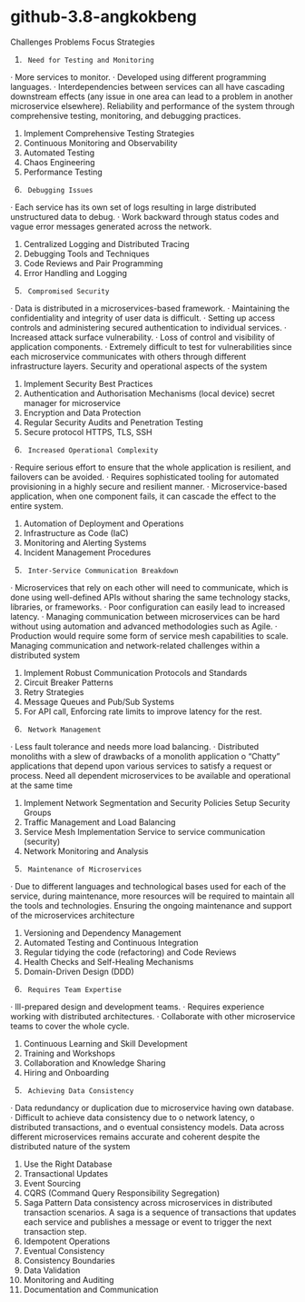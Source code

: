 # github-3.8-angkokbeng
Challenges
Problems
Focus
Strategies
1.   	Need for Testing and Monitoring
·         More services to monitor.
·         Developed using different programming languages.
·         Interdependencies between services can all have cascading downstream effects (any issue in one area can lead to a problem in another microservice elsewhere).
Reliability and performance of the system through
comprehensive testing,
monitoring, and
debugging practices.
1. Implement Comprehensive Testing Strategies
2. Continuous Monitoring and Observability
3. Automated Testing
4. Chaos Engineering
5. Performance Testing
2.   	Debugging Issues
·         Each service has its own set of logs resulting in large distributed unstructured data to debug.
·         Work backward through status codes and vague error messages generated across the network.
1. Centralized Logging and Distributed Tracing
2. Debugging Tools and Techniques
3. Code Reviews and Pair Programming
4. Error Handling and Logging
3.   	Compromised Security
·         Data is distributed in a microservices-based framework.
·         Maintaining the confidentiality and integrity of user data is difficult.
·         Setting up access controls and administering secured authentication to individual services.
·         Increased attack surface vulnerability.
·         Loss of control and visibility of application components.
·         Extremely difficult to test for vulnerabilities since each microservice communicates with others through different infrastructure layers.
Security and operational aspects of the system
1. Implement Security Best Practices
2. Authentication and Authorisation Mechanisms
(local device) secret manager for microservice
3. Encryption and Data Protection
4. Regular Security Audits and Penetration Testing
5. Secure protocol 
HTTPS, TLS, SSH
4.   	Increased Operational Complexity
·         Require serious effort to ensure that the whole application is resilient, and failovers can be avoided.
·         Requires sophisticated tooling for automated provisioning in a highly secure and resilient manner.
·         Microservice-based application, when one component fails, it can cascade the effect to the entire system.
1. Automation of Deployment and Operations
2. Infrastructure as Code (IaC)
3. Monitoring and Alerting Systems
4. Incident Management Procedures
5.   	Inter-Service Communication Breakdown
·         Microservices that rely on each other will need to communicate, which is done using well-defined APIs without sharing the same technology stacks, libraries, or frameworks.
·         Poor configuration can easily lead to increased latency.
·         Managing communication between microservices can be hard without using automation and advanced methodologies such as Agile.
·         Production would require some form of service mesh capabilities to scale.
Managing communication and network-related challenges within a distributed system
1. Implement Robust Communication Protocols and Standards
2. Circuit Breaker Patterns
3. Retry Strategies
4. Message Queues and Pub/Sub Systems
5. For API call, Enforcing rate limits to improve latency for the rest.
6.   	Network Management
·         Less fault tolerance and needs more load balancing.
·         Distributed monoliths with a slew of drawbacks of a monolith application
o    “Chatty” applications that depend upon various services to satisfy a request or process. Need all dependent microservices to be available and operational at the same time
1. Implement Network Segmentation and Security Policies
Setup Security Groups 
2. Traffic Management and Load Balancing
3. Service Mesh Implementation
Service to service communication (security)
4. Network Monitoring and Analysis
7.   	Maintenance of Microservices
·         Due to different languages and technological bases used for each of the service, during maintenance, more resources will be required to maintain all the tools and technologies.
Ensuring the ongoing maintenance and support of the microservices architecture
1. Versioning and Dependency Management
2. Automated Testing and Continuous Integration
3. Regular tidying the code (refactoring) and Code Reviews
4. Health Checks and Self-Healing Mechanisms
5. Domain-Driven Design (DDD)
8.   	Requires Team Expertise
·         Ill-prepared design and development teams.
·         Requires experience working with distributed architectures.
·         Collaborate with other microservice teams to cover the whole cycle.
1. Continuous Learning and Skill Development
2. Training and Workshops
3. Collaboration and Knowledge Sharing
4. Hiring and Onboarding
9.   	Achieving Data Consistency
·         Data redundancy or duplication due to microservice having own database.
·         Difficult to achieve data consistency due to
o    network latency,
o    distributed transactions, and
o    eventual consistency models.
Data across different microservices remains accurate and coherent despite the distributed nature of the system
1. Use the Right Database
2. Transactional Updates
3. Event Sourcing
4. CQRS (Command Query Responsibility Segregation)
5. Saga Pattern
Data consistency across microservices in distributed transaction scenarios. A saga is a sequence of transactions that updates each service and publishes a message or event to trigger the next transaction step.
6. Idempotent Operations
7. Eventual Consistency
8. Consistency Boundaries
9. Data Validation
10. Monitoring and Auditing
11. Documentation and Communication

